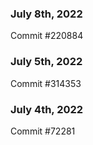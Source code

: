 ### July 8th, 2022

Commit #220884

### July 5th, 2022

Commit #314353


### July 4th, 2022

Commit #72281
